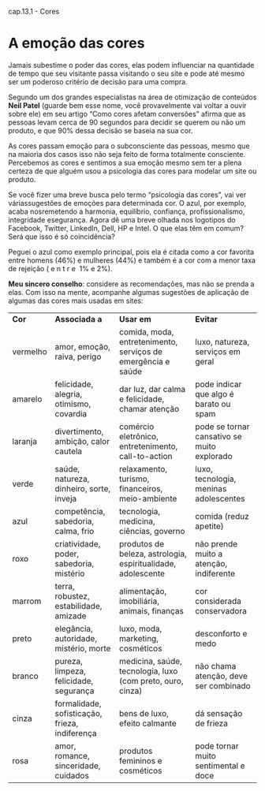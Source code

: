 cap.13.1 - Cores

# A emoção das cores

Jamais subestime o poder das cores, elas podem influenciar na quantidade de tempo que seu visitante passa visitando o seu site e pode até mesmo ser um poderoso critério de decisão para uma compra.

Segundo um dos grandes especialistas na área de otimização de conteúdos **Neil Patel** (guarde bem esse nome, você provavelmente vai voltar a ouvir sobre ele) em seu artigo “Como cores afetam conversões” afirma que as pessoas levam cerca de 90 segundos para decidir se querem ou não um produto, e que 90% dessa decisão se baseia na sua cor.

As cores passam emoção para o subconsciente das pessoas, mesmo que na maioria dos casos isso não seja feito de forma totalmente consciente. Percebemos as cores e sentimos a sua emoção mesmo sem ter a plena certeza de que alguém usou a psicologia das cores para modelar um site ou produto.

Se você fizer uma breve busca pelo termo “psicologia das cores”, vai ver váriassugestões de emoções para determinada cor. O azul, por exemplo, acaba nosremetendo a harmonia, equilíbrio, confiança, profissionalismo, integridade esegurança. Agora dê uma breve olhada nos logotipos do Facebook, Twitter, LinkedIn, Dell, HP e Intel. O que elas têm em comum? Será que isso é só coincidência?

Peguei o azul como exemplo principal, pois ela é citada como a cor favorita entre homens (46%) e mulheres (44%) e também é a cor com a menor taxa de rejeição ( e n t r e  1% e 2%).

**Meu sincero conselho**: considere as recomendações, mas não se prenda a elas. Com isso na mente, acompanhe algumas sugestões de aplicação de algumas das cores mais usadas em sites:

|     |     |     |     |
| --- | --- | --- | --- |
| **Cor** | **Associada a** | **Usar em** | **Evitar** |
| vermelho | amor, emoção, raiva, perigo | comida, moda, entretenimento, serviços de emergência e saúde | luxo, natureza, serviços em geral |
| amarelo | felicidade, alegria, otimismo, covardia | dar luz, dar calma e felicidade, chamar atenção | pode indicar que algo é barato ou spam |
| laranja | divertimento, ambição, calor cautela | comércio eletrônico, entretenimento, call-to-action | pode se tornar cansativo se muito explorado |
| verde | saúde, natureza, dinheiro, sorte, inveja | relaxamento, turismo, financeiros, meio-ambiente | luxo, tecnologia, meninas adolescentes |
| azul | competência, sabedoria, calma, frio | tecnologia, medicina, ciências, governo | comida (reduz apetite) |
| roxo | criatividade, poder, sabedoria, mistério | produtos de beleza, astrologia, espiritualidade, adolescente | não prende muito a atenção, indiferente |
| marrom | terra, robustez, estabilidade, amizade | alimentação, imobiliária, animais, finanças | cor considerada conservadora |
| preto | elegância, autoridade, mistério, morte | luxo, moda, marketing, cosméticos | desconforto e medo |
| branco | pureza, limpeza, felicidade, segurança | medicina, saúde, tecnologia, luxo (com preto, ouro, cinza) | não chama atenção, deve ser combinado |
| cinza | formalidade, sofisticação, frieza, indiferença | bens de luxo, efeito calmante | dá sensação de frieza |
| rosa | amor, romance, sinceridade, cuidados | produtos femininos e cosméticos | pode tornar muito sentimental e doce |